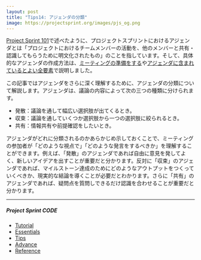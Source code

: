 ```yaml
---
layout: post
title: "Tips14: アジェンダの分類"
image: https://projectsprint.org/images/pjs_og.png
---
```


[Project Sprint 101](../tutorial/section1-1.md)で述べたように、プロジェクトスプリントにおけるアジェンダとは「プロジェクトにおけるチームメンバーの活動を、他のメンバーと共有・認識してもらうために明文化されたもの」のことを指しています。そして、具体的なアジェンダの作成方法は、[ミーティングの準備をする](../tutorial/section3-1.md)や[アジェンダに含まれているとよい全要素](../tips/tips8.md)で説明しました。

この記事ではアジェンダをさらに深く理解するために、アジェンダの分類について解説します。アジェンダは、議論の内容によって次の三つの種類に分けられます。

* 発散：議論を通して幅広い選択肢が出てくるとき。
* 収束：議論を通していくつか選択肢から一つの選択肢に絞られるとき。
* 共有：情報共有や前提確認をしたいとき。

アジェンダがどれに分類されるのかあらかじめ示しておくことで、ミーティングの参加者が「どのような視点で」「どのような発言をするべきか」を理解することができます。例えば、「発散」のアジェンダであれば自由に意見を発してよく、新しいアイデアを出すことが重要だと分かります。反対に「収束」のアジェンダであれば、マイルストーン達成のためにどのようなアウトプットをつくっていくべきか、現実的な結論を導くことが必要だとわかります。さらに「共有」のアジェンダであれば、疑問点を質問しできるだけ認識を合わせることが重要だと分かります。

---

##### Project Sprint CODE
- [Tutorial](../tutorial/index.md)
- [Essentials](../essentials.md)
- [Tips](../tips/index.md)
- [Advance](../advance.md)
- [Reference](../reference.md)
